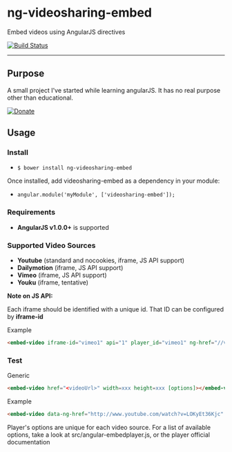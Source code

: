 # ng-videosharing-embed

Embed videos using AngularJS directives

[![Build Status](https://travis-ci.org/erost/ng-videosharing-embed.png?branch=master)](https://travis-ci.org/erost/ng-videosharing-embed)
***

## Purpose

A small project I've started while learning angularJS. It has no real purpose other than educational.

[![Donate](https://www.paypalobjects.com/en_US/i/btn/btn_donate_SM.gif)](https://www.paypal.com/cgi-bin/webscr?cmd=_s-xclick&hosted_button_id=SX83QR8JRVZWW)

## Usage

### Install

* `$ bower install ng-videosharing-embed`

Once installed, add videosharing-embed as a dependency in your module:

* `angular.module('myModule', ['videosharing-embed']);`

### Requirements

* **AngularJS v1.0.0+** is supported

### Supported Video Sources

* **Youtube** (standard and nocookies, iframe, JS API support)
* **Dailymotion** (iframe, JS API support)
* **Vimeo** (iframe, JS API support)
* **Youku** (iframe, tentative)

**Note on JS API:**

Each iframe should be identified with a unique id. That ID can be configured by **iframe-id**

Example
```html
<embed-video iframe-id="vimeo1" api="1" player_id="vimeo1" ng-href="//vimeo.com/111690998"><a href="//vimeo.com/111690998">Watch</a></embed-video>
```

### Test

Generic
```html
<embed-video href="<videoUrl>" width=xxx height=xxx [options]></embed-video>
```

Example
```html
<embed-video data-ng-href="http://www.youtube.com/watch?v=LOKyEt36Kjc" controls=0><a href="http://www.youtube.com/watch?v=LOKyEt36Kjc">Watch</a></embed-video>
```

Player's options are unique for each video source.
For a list of available options, take a look at src/angular-embedplayer.js, or the player official documentation
